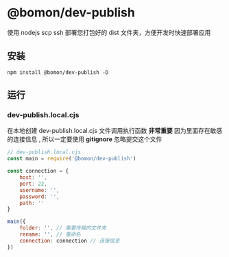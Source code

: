 # @bomon/dev-publish

使用 nodejs scp ssh 部署您打包好的 dist 文件夹，方便开发时快速部署应用

## 安装

```npm install @bomon/dev-publish -D```

## 运行

### dev-publish.local.cjs

在本地创建 dev-publish.local.cjs 文件调用执行函数
**非常重要**
因为里面存在敏感的连接信息 , 所以一定要使用 **gitignore** 忽略提交这个文件

```js
// dev-publish.local.cjs
const main = require('@bomon/dev-publish')

const connection = {
    host: '',
    port: 22,
    username: '',
    password: '',
    path: ''
}

main({
    folder: '', // 需要传输的文件夹
    rename: '', // 重命名
    connection: connection // 连接信息
})
```
